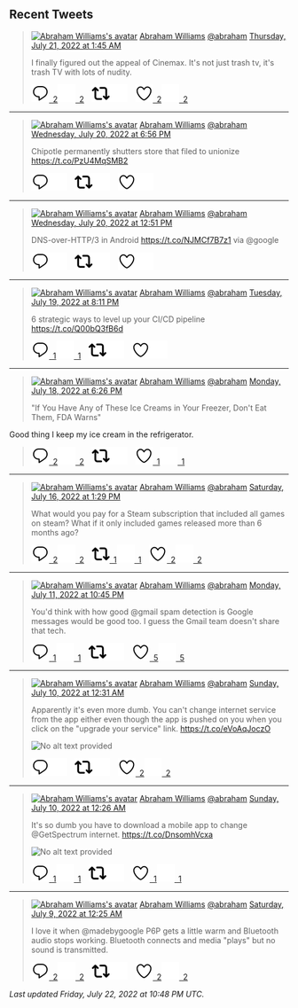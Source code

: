 ## Recent Tweets

> [![Abraham Williams's avatar](https://pbs.twimg.com/profile_images/897079141719195648/_mvh-QJH_mini.jpg)](https://twitter.com/abraham) [Abraham Williams](https://twitter.com/abraham) [@abraham](https://twitter.com/abraham) [Thursday, July 21, 2022 at 1:45 AM](https://twitter.com/abraham/status/1549933507023147013)
>
> I finally figured out the appeal of Cinemax. It's not just trash tv, it's trash TV with lots of nudity.
>
> [![Reply](./images/reply_light.svg#gh-light-mode-only "Reply")&ensp;2](https://twitter.com/intent/tweet?in_reply_to=1549933507023147013#gh-light-mode-only)[![Reply](./images/reply.svg#gh-dark-mode-only "Reply")&ensp;2](https://twitter.com/intent/tweet?in_reply_to=1549933507023147013#gh-dark-mode-only)&emsp;[![Retweet](./images/retweet_light.svg#gh-light-mode-only "Retweet")](https://twitter.com/intent/retweet?tweet_id=1549933507023147013#gh-light-mode-only)[![Retweet](./images/retweet.svg#gh-dark-mode-only "Retweet")](https://twitter.com/intent/retweet?tweet_id=1549933507023147013#gh-dark-mode-only)&emsp;[![Like](./images/like_light.svg#gh-light-mode-only "Like")&ensp;2](https://twitter.com/intent/favorite?tweet_id=1549933507023147013#gh-light-mode-only)[![Like](./images/like.svg#gh-dark-mode-only "Like")&ensp;2](https://twitter.com/intent/favorite?tweet_id=1549933507023147013#gh-dark-mode-only)


---

> [![Abraham Williams's avatar](https://pbs.twimg.com/profile_images/897079141719195648/_mvh-QJH_mini.jpg)](https://twitter.com/abraham) [Abraham Williams](https://twitter.com/abraham) [@abraham](https://twitter.com/abraham) [Wednesday, July 20, 2022 at 6:56 PM](https://twitter.com/abraham/status/1549830602312060930)
>
> Chipotle permanently shutters store that filed to unionize https://t.co/PzU4MqSMB2
>
> [![Reply](./images/reply_light.svg#gh-light-mode-only "Reply")](https://twitter.com/intent/tweet?in_reply_to=1549830602312060930#gh-light-mode-only)[![Reply](./images/reply.svg#gh-dark-mode-only "Reply")](https://twitter.com/intent/tweet?in_reply_to=1549830602312060930#gh-dark-mode-only)&emsp;[![Retweet](./images/retweet_light.svg#gh-light-mode-only "Retweet")](https://twitter.com/intent/retweet?tweet_id=1549830602312060930#gh-light-mode-only)[![Retweet](./images/retweet.svg#gh-dark-mode-only "Retweet")](https://twitter.com/intent/retweet?tweet_id=1549830602312060930#gh-dark-mode-only)&emsp;[![Like](./images/like_light.svg#gh-light-mode-only "Like")](https://twitter.com/intent/favorite?tweet_id=1549830602312060930#gh-light-mode-only)[![Like](./images/like.svg#gh-dark-mode-only "Like")](https://twitter.com/intent/favorite?tweet_id=1549830602312060930#gh-dark-mode-only)


---

> [![Abraham Williams's avatar](https://pbs.twimg.com/profile_images/897079141719195648/_mvh-QJH_mini.jpg)](https://twitter.com/abraham) [Abraham Williams](https://twitter.com/abraham) [@abraham](https://twitter.com/abraham) [Wednesday, July 20, 2022 at 12:51 PM](https://twitter.com/abraham/status/1549738850028773376)
>
> DNS-over-HTTP/3 in Android https://t.co/NJMCf7B7z1 via @google
>
> [![Reply](./images/reply_light.svg#gh-light-mode-only "Reply")](https://twitter.com/intent/tweet?in_reply_to=1549738850028773376#gh-light-mode-only)[![Reply](./images/reply.svg#gh-dark-mode-only "Reply")](https://twitter.com/intent/tweet?in_reply_to=1549738850028773376#gh-dark-mode-only)&emsp;[![Retweet](./images/retweet_light.svg#gh-light-mode-only "Retweet")](https://twitter.com/intent/retweet?tweet_id=1549738850028773376#gh-light-mode-only)[![Retweet](./images/retweet.svg#gh-dark-mode-only "Retweet")](https://twitter.com/intent/retweet?tweet_id=1549738850028773376#gh-dark-mode-only)&emsp;[![Like](./images/like_light.svg#gh-light-mode-only "Like")](https://twitter.com/intent/favorite?tweet_id=1549738850028773376#gh-light-mode-only)[![Like](./images/like.svg#gh-dark-mode-only "Like")](https://twitter.com/intent/favorite?tweet_id=1549738850028773376#gh-dark-mode-only)


---

> [![Abraham Williams's avatar](https://pbs.twimg.com/profile_images/897079141719195648/_mvh-QJH_mini.jpg)](https://twitter.com/abraham) [Abraham Williams](https://twitter.com/abraham) [@abraham](https://twitter.com/abraham) [Tuesday, July 19, 2022 at 8:11 PM](https://twitter.com/abraham/status/1549487203297927169)
>
> 6 strategic ways to level up your CI/CD pipeline https://t.co/Q00bQ3fB6d
>
> [![Reply](./images/reply_light.svg#gh-light-mode-only "Reply")&ensp;1](https://twitter.com/intent/tweet?in_reply_to=1549487203297927169#gh-light-mode-only)[![Reply](./images/reply.svg#gh-dark-mode-only "Reply")&ensp;1](https://twitter.com/intent/tweet?in_reply_to=1549487203297927169#gh-dark-mode-only)&emsp;[![Retweet](./images/retweet_light.svg#gh-light-mode-only "Retweet")](https://twitter.com/intent/retweet?tweet_id=1549487203297927169#gh-light-mode-only)[![Retweet](./images/retweet.svg#gh-dark-mode-only "Retweet")](https://twitter.com/intent/retweet?tweet_id=1549487203297927169#gh-dark-mode-only)&emsp;[![Like](./images/like_light.svg#gh-light-mode-only "Like")](https://twitter.com/intent/favorite?tweet_id=1549487203297927169#gh-light-mode-only)[![Like](./images/like.svg#gh-dark-mode-only "Like")](https://twitter.com/intent/favorite?tweet_id=1549487203297927169#gh-dark-mode-only)


---

> [![Abraham Williams's avatar](https://pbs.twimg.com/profile_images/897079141719195648/_mvh-QJH_mini.jpg)](https://twitter.com/abraham) [Abraham Williams](https://twitter.com/abraham) [@abraham](https://twitter.com/abraham) [Monday, July 18, 2022 at 6:26 PM](https://twitter.com/abraham/status/1549098353916518401)
>
> "If You Have Any of These Ice Creams in Your Freezer, Don't Eat Them, FDA Warns"

Good thing I keep my ice cream in the refrigerator.
>
> [![Reply](./images/reply_light.svg#gh-light-mode-only "Reply")&ensp;2](https://twitter.com/intent/tweet?in_reply_to=1549098353916518401#gh-light-mode-only)[![Reply](./images/reply.svg#gh-dark-mode-only "Reply")&ensp;2](https://twitter.com/intent/tweet?in_reply_to=1549098353916518401#gh-dark-mode-only)&emsp;[![Retweet](./images/retweet_light.svg#gh-light-mode-only "Retweet")](https://twitter.com/intent/retweet?tweet_id=1549098353916518401#gh-light-mode-only)[![Retweet](./images/retweet.svg#gh-dark-mode-only "Retweet")](https://twitter.com/intent/retweet?tweet_id=1549098353916518401#gh-dark-mode-only)&emsp;[![Like](./images/like_light.svg#gh-light-mode-only "Like")&ensp;1](https://twitter.com/intent/favorite?tweet_id=1549098353916518401#gh-light-mode-only)[![Like](./images/like.svg#gh-dark-mode-only "Like")&ensp;1](https://twitter.com/intent/favorite?tweet_id=1549098353916518401#gh-dark-mode-only)


---

> [![Abraham Williams's avatar](https://pbs.twimg.com/profile_images/897079141719195648/_mvh-QJH_mini.jpg)](https://twitter.com/abraham) [Abraham Williams](https://twitter.com/abraham) [@abraham](https://twitter.com/abraham) [Saturday, July 16, 2022 at 1:29 PM](https://twitter.com/abraham/status/1548298682348367878)
>
> What would you pay for a Steam subscription that included all games on steam? What if it only included games released more than 6 months ago?
>
> [![Reply](./images/reply_light.svg#gh-light-mode-only "Reply")&ensp;2](https://twitter.com/intent/tweet?in_reply_to=1548298682348367878#gh-light-mode-only)[![Reply](./images/reply.svg#gh-dark-mode-only "Reply")&ensp;2](https://twitter.com/intent/tweet?in_reply_to=1548298682348367878#gh-dark-mode-only)&emsp;[![Retweet](./images/retweet_light.svg#gh-light-mode-only "Retweet")&ensp;1](https://twitter.com/intent/retweet?tweet_id=1548298682348367878#gh-light-mode-only)[![Retweet](./images/retweet.svg#gh-dark-mode-only "Retweet")&ensp;1](https://twitter.com/intent/retweet?tweet_id=1548298682348367878#gh-dark-mode-only)&emsp;[![Like](./images/like_light.svg#gh-light-mode-only "Like")&ensp;2](https://twitter.com/intent/favorite?tweet_id=1548298682348367878#gh-light-mode-only)[![Like](./images/like.svg#gh-dark-mode-only "Like")&ensp;2](https://twitter.com/intent/favorite?tweet_id=1548298682348367878#gh-dark-mode-only)


---

> [![Abraham Williams's avatar](https://pbs.twimg.com/profile_images/897079141719195648/_mvh-QJH_mini.jpg)](https://twitter.com/abraham) [Abraham Williams](https://twitter.com/abraham) [@abraham](https://twitter.com/abraham) [Monday, July 11, 2022 at 10:45 PM](https://twitter.com/abraham/status/1546626717745291265)
>
> You'd think with how good @gmail spam detection is Google messages would be good too. I guess the Gmail team doesn't share that tech.
>
> [![Reply](./images/reply_light.svg#gh-light-mode-only "Reply")&ensp;1](https://twitter.com/intent/tweet?in_reply_to=1546626717745291265#gh-light-mode-only)[![Reply](./images/reply.svg#gh-dark-mode-only "Reply")&ensp;1](https://twitter.com/intent/tweet?in_reply_to=1546626717745291265#gh-dark-mode-only)&emsp;[![Retweet](./images/retweet_light.svg#gh-light-mode-only "Retweet")](https://twitter.com/intent/retweet?tweet_id=1546626717745291265#gh-light-mode-only)[![Retweet](./images/retweet.svg#gh-dark-mode-only "Retweet")](https://twitter.com/intent/retweet?tweet_id=1546626717745291265#gh-dark-mode-only)&emsp;[![Like](./images/like_light.svg#gh-light-mode-only "Like")&ensp;5](https://twitter.com/intent/favorite?tweet_id=1546626717745291265#gh-light-mode-only)[![Like](./images/like.svg#gh-dark-mode-only "Like")&ensp;5](https://twitter.com/intent/favorite?tweet_id=1546626717745291265#gh-dark-mode-only)


---

> [![Abraham Williams's avatar](https://pbs.twimg.com/profile_images/897079141719195648/_mvh-QJH_mini.jpg)](https://twitter.com/abraham) [Abraham Williams](https://twitter.com/abraham) [@abraham](https://twitter.com/abraham) [Sunday, July 10, 2022 at 12:31 AM](https://twitter.com/abraham/status/1545928773517905920)
>
> Apparently it's even more dumb. You can't change internet service from the app either even though the app is pushed on you when you click on the "upgrade your service" link. https://t.co/eVoAqJoczO
>
> ![No alt text provided](https://pbs.twimg.com/media/FXQ9419XkAI4Cu5.png)
>
> [![Reply](./images/reply_light.svg#gh-light-mode-only "Reply")](https://twitter.com/intent/tweet?in_reply_to=1545928773517905920#gh-light-mode-only)[![Reply](./images/reply.svg#gh-dark-mode-only "Reply")](https://twitter.com/intent/tweet?in_reply_to=1545928773517905920#gh-dark-mode-only)&emsp;[![Retweet](./images/retweet_light.svg#gh-light-mode-only "Retweet")](https://twitter.com/intent/retweet?tweet_id=1545928773517905920#gh-light-mode-only)[![Retweet](./images/retweet.svg#gh-dark-mode-only "Retweet")](https://twitter.com/intent/retweet?tweet_id=1545928773517905920#gh-dark-mode-only)&emsp;[![Like](./images/like_light.svg#gh-light-mode-only "Like")&ensp;2](https://twitter.com/intent/favorite?tweet_id=1545928773517905920#gh-light-mode-only)[![Like](./images/like.svg#gh-dark-mode-only "Like")&ensp;2](https://twitter.com/intent/favorite?tweet_id=1545928773517905920#gh-dark-mode-only)


---

> [![Abraham Williams's avatar](https://pbs.twimg.com/profile_images/897079141719195648/_mvh-QJH_mini.jpg)](https://twitter.com/abraham) [Abraham Williams](https://twitter.com/abraham) [@abraham](https://twitter.com/abraham) [Sunday, July 10, 2022 at 12:26 AM](https://twitter.com/abraham/status/1545927286465204224)
>
> It's so dumb you have to download a mobile app to change @GetSpectrum internet. https://t.co/DnsomhVcxa
>
> ![No alt text provided](https://pbs.twimg.com/media/FXQ8fTeWYAAHzHw.jpg)
>
> [![Reply](./images/reply_light.svg#gh-light-mode-only "Reply")&ensp;1](https://twitter.com/intent/tweet?in_reply_to=1545927286465204224#gh-light-mode-only)[![Reply](./images/reply.svg#gh-dark-mode-only "Reply")&ensp;1](https://twitter.com/intent/tweet?in_reply_to=1545927286465204224#gh-dark-mode-only)&emsp;[![Retweet](./images/retweet_light.svg#gh-light-mode-only "Retweet")](https://twitter.com/intent/retweet?tweet_id=1545927286465204224#gh-light-mode-only)[![Retweet](./images/retweet.svg#gh-dark-mode-only "Retweet")](https://twitter.com/intent/retweet?tweet_id=1545927286465204224#gh-dark-mode-only)&emsp;[![Like](./images/like_light.svg#gh-light-mode-only "Like")&ensp;1](https://twitter.com/intent/favorite?tweet_id=1545927286465204224#gh-light-mode-only)[![Like](./images/like.svg#gh-dark-mode-only "Like")&ensp;1](https://twitter.com/intent/favorite?tweet_id=1545927286465204224#gh-dark-mode-only)


---

> [![Abraham Williams's avatar](https://pbs.twimg.com/profile_images/897079141719195648/_mvh-QJH_mini.jpg)](https://twitter.com/abraham) [Abraham Williams](https://twitter.com/abraham) [@abraham](https://twitter.com/abraham) [Saturday, July 9, 2022 at 12:25 AM](https://twitter.com/abraham/status/1545564744110727170)
>
> I love it when @madebygoogle P6P gets a little warm and Bluetooth audio stops working. Bluetooth connects and media "plays" but no sound is transmitted.
>
> [![Reply](./images/reply_light.svg#gh-light-mode-only "Reply")&ensp;2](https://twitter.com/intent/tweet?in_reply_to=1545564744110727170#gh-light-mode-only)[![Reply](./images/reply.svg#gh-dark-mode-only "Reply")&ensp;2](https://twitter.com/intent/tweet?in_reply_to=1545564744110727170#gh-dark-mode-only)&emsp;[![Retweet](./images/retweet_light.svg#gh-light-mode-only "Retweet")](https://twitter.com/intent/retweet?tweet_id=1545564744110727170#gh-light-mode-only)[![Retweet](./images/retweet.svg#gh-dark-mode-only "Retweet")](https://twitter.com/intent/retweet?tweet_id=1545564744110727170#gh-dark-mode-only)&emsp;[![Like](./images/like_light.svg#gh-light-mode-only "Like")&ensp;2](https://twitter.com/intent/favorite?tweet_id=1545564744110727170#gh-light-mode-only)[![Like](./images/like.svg#gh-dark-mode-only "Like")&ensp;2](https://twitter.com/intent/favorite?tweet_id=1545564744110727170#gh-dark-mode-only)


_Last updated Friday, July 22, 2022 at 10:48 PM UTC._
